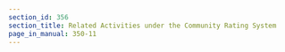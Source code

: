 ```yaml
---
section_id: 356
section_title: Related Activities under the Community Rating System
page_in_manual: 350-11
---
```

